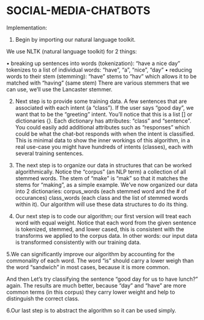 # SOCIAL-MEDIA-CHATBOTS

Implementation:

1. Begin by importing our natural language toolkit.

We use NLTK (natural language toolkit) for 2 things:

•	breaking up sentences into words (tokenization): “have a nice day” tokenizes to a list of individual words: “have”, “a”, “nice”, “day”
•	reducing words to their stem (stemming): “have” stems to “hav” which allows it to be matched with “having” (same stem)
 There are various stemmers that we can use, we’ll use the Lancaster stemmer.

2.  Next step is to provide some training data. A few sentences that are associated with each intent (a “class”). If the user says “good day”, we want that to be the “greeting” intent.
You’ll notice that this is a list [] or dictionaries {}. Each dictionary has attributes: “class” and “sentence”. You could easily add additional attributes such as “responses” which could be what the chat-bot responds with when the intent is classified.
This is minimal data to show the inner workings of this algorithm, in a real use-case you might have hundreds of intents (classes), each with several training sentences.


3. The next step is to organize our data in structures that can be worked algorithmically.
Notice the “corpus” (an NLP term) a collection of all stemmed words. The stem of “make” is “mak” so that it matches the stems for “making”, as a simple example.
We’ve now organized our data into 2 dictionaries: corpus_words (each stemmed word and the # of occurances) class_words (each class and the list of stemmed words within it). Our algorithm will use these data structures to do its thing.

4. Our next step is to code our algorithm; our first version will treat each word with equal weight.
Notice that each word from the given sentence is tokenized, stemmed, and lower cased, this is consistent with the transforms we applied to the corpus data. In other words: our input data is transformed consistently with our training data.


5.We can significantly improve our algorithm by accounting for the commonality of each word. The word “is” should carry a lower weigh than the word “sandwich” in most cases, because it is more common.

And then Let’s try classifying the sentence “good day for us to have lunch?” again. The results are much better, because “day” and “have” are more common terms (in this corpus) they carry lower weight and help to distinguish the correct class.


6.Our last step is to abstract the algorithm so it can be used simply.


